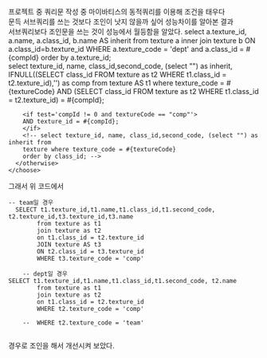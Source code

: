 프로젝트 중 쿼리문 작성 중 마이바티스의 동적쿼리를 이용해 조건을 태우다   
문득 서브쿼리를 쓰는 것보다 조인이 낫지 않을까 싶어 성능차이를 알아본 결과   
서브쿼리보다 조인문을 쓰는 것이 성능에서 월등함을 알았다.
<choose>
	   <when test='textureCode == "dept"'>
	  	select a.texture_id, a.name, a.class_id, b.name AS inherit from texture a
		inner join texture b
		ON a.class_id=b.texture_id
		WHERE a.texture_code = 'dept'
		<if test='compId != 0'>
		and a.class_id = #{compId}
		</if>
		order by a.texture_id;		
	  </when>
	  <otherwise> 
	  	select texture_id, name, class_id,second_code, (select "") as inherit,
		IFNULL((SELECT class_id FROM texture as t2 WHERE t1.class_id = t2.texture_id),'') as comp 
		from texture AS t1 
		where texture_code = #{textureCode}
		<if test='compId != 0 and textureCode == "team"'>
		AND (SELECT class_id FROM texture as t2 WHERE t1.class_id = t2.texture_id) = #{compId};
		</if>
		
		<if test='compId != 0 and textureCode == "comp"'>
		AND texture_id = #{compId};
		</if>
	  	<!-- select texture_id, name, class_id,second_code, (select "") as inherit from
		texture where texture_code = #{textureCode}
		order by class_id; -->
	  </otherwise>
	</choose>   
  
  그래서 위 코드에서 
``` 
-- team일 경우	
  SELECT t1.texture_id,t1.name,t1.class_id,t1.second_code, t2.texture_id,t3.texture_id,t3.name
		from texture as t1
		join texture as t2
		on t1.class_id = t2.texture_id  
		JOIN texture AS t3
		ON t2.class_id = t3.texture_id
		WHERE t3.texture_code = 'comp'

	-- dept일 경우 	
SELECT t1.texture_id,t1.name,t1.class_id,t1.second_code, t2.name
		from texture as t1
		join texture as t2
		on t1.class_id = t2.texture_id 
		WHERE t2.texture_code = 'comp' 

	--	WHERE t2.texture_code = 'team'		
  
```
경우로 조인을 해서 개선시켜 보았다. 
